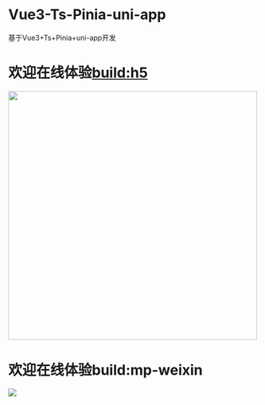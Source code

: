 # Vue3-Ts-Pinia-uni-app
基于Vue3+Ts+Pinia+uni-app开发
# 欢迎在线体验[build:h5](https://dsh225.github.io/Vue3-Ts-Pinia-uni-app/)

<a href="https://dsh225.github.io/Vue3-Ts-Pinia-uni-app/">
<img width="500" src="https://github.com/dsh225/Vue3-Ts-Pinia-uni-app/blob/main/src/static/images/build-h5.jpg"/>
</a>

# 欢迎在线体验build:mp-weixin
![](https://github.com/dsh225/Vue3-Ts-Pinia-uni-app/blob/main/src/static/images/build-weixin.jpg)